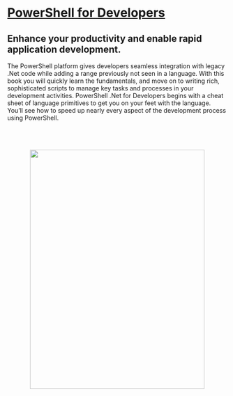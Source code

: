 <a href="http://shop.oreilly.com/product/0636920024491.do">PowerShell for Developers</a>
========================================================================================

<h2>Enhance your productivity and enable rapid application development.</h2><p>
The PowerShell platform gives developers seamless integration with legacy .Net code while adding a range previously not seen in a language. With this book you will quickly learn the fundamentals, and move on to writing rich, sophisticated scripts to manage key tasks and processes in your development activities. PowerShell .Net for Developers begins with a cheat sheet of language primitives to get you on your feet with the language. You’ll see how to speed up nearly every aspect of the development process using PowerShell.
<br><br><br><br>
<center>
<a href="http://shop.oreilly.com/product/0636920024491.do"><img height="550" width="400"  src="http://dougfinke.com/images/PowerShellForDevelopers.png"></a>
</center>
